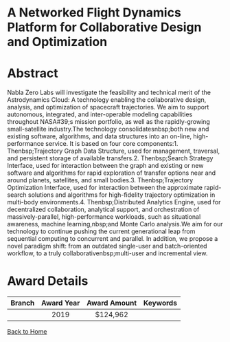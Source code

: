 
A Networked Flight Dynamics Platform for Collaborative Design and Optimization
==============================================================================

# Abstract


Nabla Zero Labs will investigate the feasibility and technical merit of the Astrodynamics Cloud: A technology enabling the collaborative design, analysis, and optimization of spacecraft trajectories. We aim to support autonomous, integrated, and inter-operable modeling capabilities throughout NASA#39;s mission portfolio, as well as the rapidly-growing small-satellite industry.The technology consolidatesnbsp;both new and existing software, algorithms, and data structures into an on-line, high-performance service. It is based on four core components:1. Thenbsp;Trajectory Graph Data Structure, used for management, traversal, and persistent storage of available transfers.2. Thenbsp;Search Strategy Interface, used for interaction between the graph and existing or new software and algorithms for rapid exploration of transfer options near and around planets, satellites, and small bodies.3. Thenbsp;Trajectory Optimization Interface, used for interaction between the approximate rapid-search solutions and algorithms for high-fidelity trajectory optimization in multi-body environments.4. Thenbsp;Distributed Analytics Engine, used for decentralized collaboration, analytical support, and orchestration of massively-parallel, high-performance workloads, such as situational awareness, machine learning,nbsp;and Monte Carlo analysis.We aim for our technology to continue pushing the current generational leap from sequential computing to concurrent and parallel. In addition, we propose a novel paradigm shift: from an outdated single-user and batch-oriented workflow, to a truly collaborativenbsp;multi-user and incremental view.  

# Award Details

|Branch|Award Year|Award Amount|Keywords|
| :---: | :---: | :---: | :---: |
||2019|$124,962||
  
  


[Back to Home](https://github.com/chrischow/dod_sbir_awards/Reports/JT/#520)